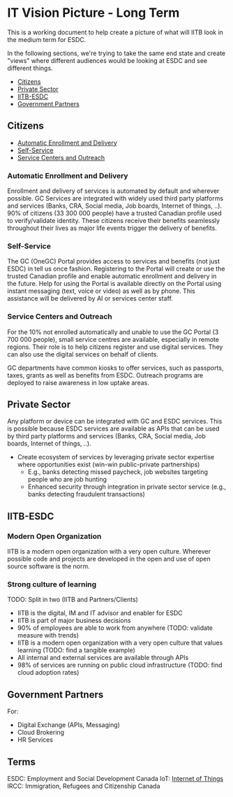 # IT Vision Picture - Long Term

This is a working document to help create a picture of what will IITB look in the medium term for ESDC.

In the following sections, we're trying to take the same end state and create "views" where different audiences would be looking at ESDC and see different things.

- [Citizens](#citizens)
- [Private Sector](#private-sector)
- [IITB-ESDC](#iitb-esdc)
- [Government Partners](#government-partners)

## Citizens

- [Automatic Enrollment and Delivery](#automatic-enrollment-and-delivery)
- [Self-Service](#self-service)
- [Service Centers and Outreach](#service-centers-and-outreach)

### Automatic Enrollment and Delivery

Enrollment and delivery of services is automated by default and wherever possible.
GC Services are integrated with widely used third party platforms and services (Banks, CRA, Social media, Job boards, Internet of things, ..).
90% of citizens (33 300 000 people) have a trusted Canadian profile used to verify/validate identity.
These citizens receive their benefits seamlessly throughout their lives as major life events trigger the delivery of benefits.

### Self-Service

The GC (OneGC) Portal provides access to services and benefits (not just ESDC) in tell us once fashion.
Registering to the Portal will create or use the trusted Canadian profile and enable automatic enrollment and delivery in the future.
Help for using the Portal is available directly on the Portal using instant messaging (text, voice or video) as well as by phone.
This assistance will be delivered by AI or services center staff.

### Service Centers and Outreach

For the 10% not enrolled automatically and unable to use the GC Portal (3 700 000 people), small service centres are available, especially in remote regions.
Their role is to help citizens register and use digital services.
They can also use the digital services on behalf of clients.

GC departments have common kiosks to offer services, such as passports, taxes, grants as well as benefits from ESDC.
Outreach programs are deployed to raise awareness in low uptake areas.

## Private Sector

Any platform or device can be integrated with GC and ESDC services.
This is possible because ESDC services are available as APIs that can be used by third party platforms and services (Banks, CRA, Social media, Job boards, Internet of things, ..).

- Create ecosystem of services by leveraging private sector expertise where opportunities exist (win-win public-private partnerships)
  - E.g., banks detecting missed paycheck, job websites targeting people who are job hunting
  - Enhanced security through integration in private sector service (e.g., banks detecting fraudulent transactions)

## IITB-ESDC

### Modern Open Organization

IITB is a modern open organization with a very open culture.
Wherever possible code and projects are developed in the open and use of open source software is the norm.

### Strong culture of learning

TODO: Split in two (IITB and Partners/Clients)

- IITB is the digital, IM and IT advisor and enabler for ESDC
- IITB is part of major business decisions
- 90% of employees are able to work from anywhere (TODO: validate measure with trends)
- IITB is a modern open organization with a very open culture that values learning (TODO: find a tangible example)
- All internal and external services are available through APIs
- 98% of services are running on public cloud infrastructure (TODO: find cloud adoption rates)

## Government Partners

For:
- Digital Exchange (APIs, Messaging)
- Cloud Brokering
- HR Services

## Terms 

ESDC: Employment and Social Development Canada
IoT: [Internet of Things](https://en.wikipedia.org/wiki/Internet_of_things)
IRCC: Immigration, Refugees and Citizenship Canada
